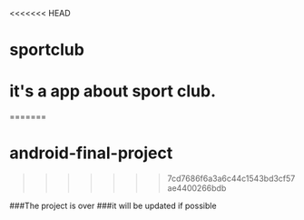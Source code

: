 <<<<<<< HEAD
# sportclub
# it's a app about sport club.
=======
# android-final-project
>>>>>>> 7cd7686f6a3a6c44c1543bd3cf57ae4400266bdb

###The project is over
###it will be updated if possible
